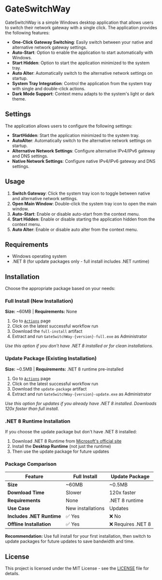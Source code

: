 # GateSwitchWay

GateSwitchWay is a simple Windows desktop application that allows users to switch their network gateway with a single click. The application provides the following features:

- **One-Click Gateway Switching**: Easily switch between your native and alternative network gateway settings.
- **Auto-Start**: Option to enable the application to start automatically with Windows.
- **Start Hidden**: Option to start the application minimized to the system tray.
- **Auto Alter**: Automatically switch to the alternative network settings on startup.
- **System Tray Integration**: Control the application from the system tray with single and double-click actions.
- **Dark Mode Support**: Context menu adapts to the system's light or dark theme.

## Settings

The application allows users to configure the following settings:
- **StartHidden**: Start the application minimized to the system tray.
- **AutoAlter**: Automatically switch to the alternative network settings on startup.
- **Alternative Network Settings**: Configure alternative IPv4/IPv6 gateway and DNS settings.
- **Native Network Settings**: Configure native IPv4/IPv6 gateway and DNS settings.

## Usage

1. **Switch Gateway**: Click the system tray icon to toggle between native and alternative network settings.
2. **Open Main Window**: Double-click the system tray icon to open the main window.
3. **Auto-Start**: Enable or disable auto-start from the context menu.
4. **Start Hidden**: Enable or disable starting the application hidden from the context menu.
5. **Auto Alter**: Enable or disable auto alter from the context menu.

## Requirements

- Windows operating system
- .NET 8 (for update packages only - full install includes .NET runtime)

## Installation

Choose the appropriate package based on your needs:

### Full Install (New Installation)
**Size:** ~60MB | **Requirements:** None

1. Go to [`Actions`](https://github.com/lsd-techno/GateSwitchWay/actions) page
2. Click on the latest successful workflow run
3. Download the `full-install` artifact
4. Extract and run `GateSwitchWay-{version}-full.exe` as Administrator

*Use this option if you don't have .NET 8 installed or for clean installations.*

### Update Package (Existing Installation)
**Size:** ~0.5MB | **Requirements:** .NET 8 runtime pre-installed

1. Go to [`Actions`](https://github.com/lsd-techno/GateSwitchWay/actions) page
2. Click on the latest successful workflow run
3. Download the `update-package` artifact
4. Extract and run `GateSwitchWay-{version}-update.exe` as Administrator

*Use this option for updates if you already have .NET 8 installed. Downloads 120x faster than full install.*

### .NET 8 Runtime Installation
If you choose the update package but don't have .NET 8 installed:
1. Download .NET 8 Runtime from [Microsoft's official site](https://dotnet.microsoft.com/download/dotnet/8.0)
2. Install the **Desktop Runtime** (not just the runtime)
3. Then use the update package for future updates

### Package Comparison

| Feature | Full Install | Update Package |
|---------|-------------|----------------|
| **Size** | ~60MB | ~0.5MB |
| **Download Time** | Slower | 120x faster |
| **Requirements** | None | .NET 8 runtime |
| **Use Case** | New installations | Updates |
| **Includes .NET Runtime** | ✅ Yes | ❌ No |
| **Offline Installation** | ✅ Yes | ❌ Requires .NET 8 |

**Recommendation:** Use full install for your first installation, then switch to update packages for future updates to save bandwidth and time.

## License

This project is licensed under the MIT License - see the [LICENSE](LICENSE.txt) file for details.
